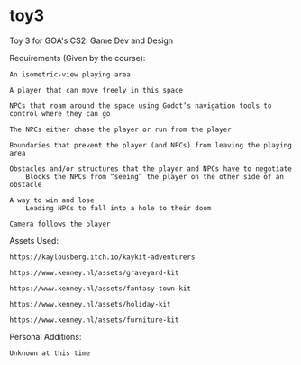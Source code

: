 # toy3
Toy 3 for GOA's CS2: Game Dev and Design

Requirements (Given by the course):

	An isometric-view playing area
	
	A player that can move freely in this space
	
	NPCs that roam around the space using Godot’s navigation tools to control where they can go
	
	The NPCs either chase the player or run from the player
	
	Boundaries that prevent the player (and NPCs) from leaving the playing area
	
	Obstacles and/or structures that the player and NPCs have to negotiate
	    Blocks the NPCs from “seeing” the player on the other side of an obstacle
	
	A way to win and lose
	    Leading NPCs to fall into a hole to their doom
	
	Camera follows the player

Assets Used:

	https://kaylousberg.itch.io/kaykit-adventurers
	
	https://www.kenney.nl/assets/graveyard-kit
	
	https://www.kenney.nl/assets/fantasy-town-kit
	
	https://www.kenney.nl/assets/holiday-kit
	
	https://www.kenney.nl/assets/furniture-kit

Personal Additions:

	Unknown at this time
